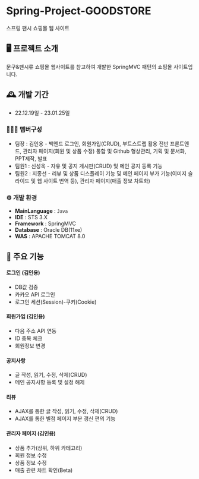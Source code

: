# Spring-Project-GOODSTORE
스프링 팬시 쇼핑몰 웹 사이트


## 🖥️ 프로젝트 소개 
문구&팬시류 쇼핑몰 웹사이트를 참고하여 개발한 SpringMVC 패턴의 쇼핑몰 사이트입니다.
<br>

## 🕰️ 개발 기간
* 22.12.19일 - 23.01.25일

### 🧑‍🤝‍🧑 맴버구성 
 - 팀장  : 김인용 - 백엔드 로그인, 회원가입(CRUD), 부트스트랩 활용 전반 프론트엔드, 관리자 페이지(회원 및 상품 수정) 통합 및 Github 형상관리, 기획 및 문서화, PPT제작, 발표
 - 팀원1 : 신성욱 - 자유 및 공지 게시판(CRUD) 및 메인 공지 등록 기능
 - 팀원2 : 지종선 - 리뷰 및 상품 디스플레이 기능 및 메인 페이지 부가 기능(이미지 슬라이드 및 웹 사이트 번역 등), 관리자 페이지(매출 정보 차트화)


### ⚙️ 개발 환경 
- **MainLanguage** : `Java`
- **IDE** : STS 3.X
- **Framework** : SpringMVC
- **Database** : Oracle DB(11xe)
- **WAS** : APACHE TOMCAT 8.0

## 📌 주요 기능
#### 로그인 (김인용)
- DB값 검증
- 카카오 API 로그인
- 로그인 세션(Session)-쿠키(Cookie) 

#### 회원가입 (김인용)
- 다음 주소 API 연동
- ID 중복 체크
- 회원정보 변경

#### 공지사항 
- 글 작성, 읽기, 수정, 삭제(CRUD)
- 메인 공지사항 등록 및 설정 해제

#### 리뷰 
- AJAX를 통한 글 작성, 읽기, 수정, 삭제(CRUD)
- AJAX를 통한 별점 페이지 부분 갱신 편의 기능

#### 관리자 페이지 (김인용)
- 상품 추가(상위, 하위 카테고리)
- 회원 정보 수정
- 상품 정보 수정
- 매출 관련 차트 확인(Beta)
